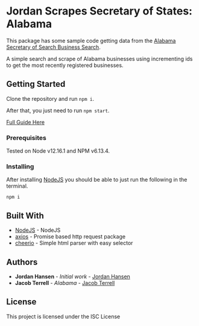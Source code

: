 # Jordan Scrapes Secretary of States: Alabama

This package has some sample code getting data from the [Alabama Secretary of Search Business Search](https://www.sos.alabama.gov/government-records/business-entity-records). 

A simple search and scrape of Alabama businesses using incrementing ids to get the most recently registered businesses.

## Getting Started

Clone the repository and run `npm i`. 

After that, you just need to run `npm start`.

[Full Guide Here](https://javascriptwebscrapingguy.com/jordan-scrapes-secretary-of-states-alabama/)

### Prerequisites

Tested on Node v12.16.1 and NPM v6.13.4.

### Installing

After installing [NodeJS](https://nodejs.org/en/) you should be able to just run the following in the terminal.

```
npm i
```

## Built With

* [NodeJS](https://nodejs.org/en/) - NodeJS
* [axios](https://github.com/axios/axios) - Promise based http request package
* [cheerio](https://github.com/cheeriojs/cheerio) - Simple html parser with easy selector

## Authors

* **Jordan Hansen** - *Initial work* - [Jordan Hansen](https://github.com/aarmora)
* **Jacob Terrell** - *Alabama* - [Jacob Terrell](https://github.com/jacobi973)



## License

This project is licensed under the ISC License

